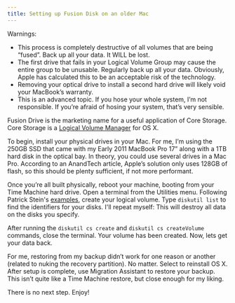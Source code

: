 ```yaml
---
title: Setting up Fusion Disk on an older Mac
---
```


Warnings:

- This process is completely destructive of all volumes that are being “fused”. Back up all your data. It WILL be lost.
- The first drive that fails in your Logical Volume Group may cause the entire group to be unusable. Regularly back up all your data. Obviously, Apple has calculated this to be an acceptable risk of the technology.
- Removing your optical drive to install a second hard drive will likely void your MacBook’s warranty.
- This is an advanced topic. If you hose your whole system, I’m not responsible. If you’re afraid of hosing your system, that’s very sensible.

Fusion Drive is the marketing name for a useful application of Core Storage. Core Storage is a [Logical Volume Manager](http://en.wikipedia.org/wiki/Logical_volume_management) for OS X.

To begin, install your physical drives in your Mac. For me, I’m using the 250GB SSD that came with my Early 2011 MacBook Pro 17” along with a 1TB hard disk in the optical bay. In theory, you could use several drives in a Mac Pro. According to an AnandTech article, Apple’s solution only uses 128GB of flash, so this should be plenty sufficient, if not more performant.

Once you’re all built physically, reboot your machine, booting from your Time Machine hard drive. Open a terminal from the Utilities menu. Following Patrick Stein's [examples](http://jollyjinx.tumblr.com/post/34638496292/fusion-drive-on-older-macs-yes-since-apple-has), create your logical volume. Type `diskutil list` to find the identifiers for your disks. I'll repeat myself: This will destroy all data on the disks you specify.

After running the `diskutil cs create` and `diskutil cs createVolume` commands, close the terminal. Your volume has been created. Now, lets get your data back.

For me, restoring from my backup didn’t work for one reason or another (related to nuking the recovery partition). No matter. Select to reinstall OS X. After setup is complete, use Migration Assistant to restore your backup. This isn’t quite like a Time Machine restore, but close enough for my liking.

There is no next step. Enjoy!